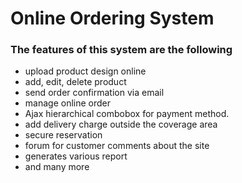 # Online Ordering System
 
### The features of this system are the following
- upload product design online
- add, edit, delete product
- send order confirmation via email
- manage online order
- Ajax hierarchical combobox for payment method.
- add delivery charge outside the coverage area
- secure reservation
- forum for customer comments about the site
- generates various report
- and many more
